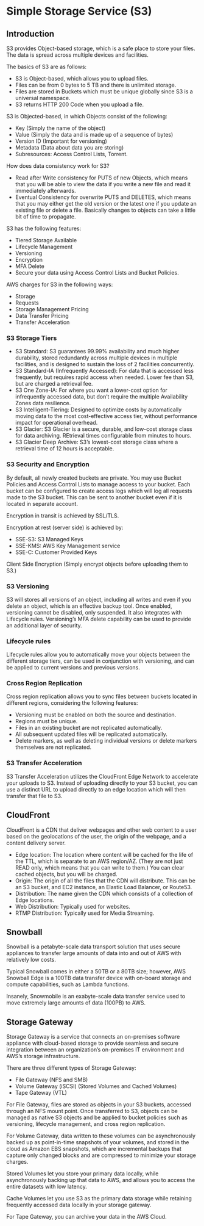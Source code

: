 # Simple Storage Service (S3)

## Introduction
S3 provides Object-based storage, which is a safe place to store your files. The data is spread across multiple devices and facilities.

The basics of S3 are as follows:

- S3 is Object-based, which allows you to upload files.
- Files can be from 0 bytes to 5 TB and there is unlimited storage.
- Files are stored in Buckets which must be unique globally since S3 is a universal namespace.
- S3 returns HTTP 200 Code when you upload a file.

S3 is Objected-based, in which Objects consist of the following:

- Key (Simply the name of the object)
- Value (Simply the data and is made up of a sequence of bytes)
- Version ID (Important for versioning)
- Metadata (Data about data you are storing)
- Subresources: Access Control Lists, Torrent.

How does data consistency work for S3?

- Read after Write consistency for PUTS of new Objects, which means that you will be able to view the data if you write a new file and read it immediately afterwards.
- Eventual Consistency for overwrite PUTS and DELETES, which means that you may either get the old version or the latest one if you update an existing file or delete a file. Basically changes to objects can take a little bit of time to propagate.

S3 has the following features:

- Tiered Storage Available
- Lifecycle Management
- Versioning
- Encryption
- MFA Delete
- Secure your data using Access Control Lists and Bucket Policies.

AWS charges for S3 in the following ways:

- Storage
- Requests
- Storage Management Pricing
- Data Transfer Pricing
- Transfer Acceleration

### S3 Storage Tiers

- S3 Standard: S3 guarantees 99.99% availability and much higher durability, stored redundantly across multiple devices in multiple facilities, and is designed to sustain the loss of 2 facilities concurrently.
- S3 Standard-IA (Infrequently Accessed): For data that is accessed less frequently, but requires rapid access when needed. Lower fee than S3, but are charged a retrieval fee.
- S3 One Zone-IA: For where you want a lower-cost option for infrequently accessed data, but don’t require the multiple Availability Zones data resilience.
- S3 Intelligent-Tiering: Designed to optimize costs by automatically moving data to the most cost-effective access tier, without performance impact for operational overhead.
- S3 Glacier: S3 Glacier is a secure, durable, and low-cost storage class for data archiving. REtrieval times configurable from minutes to hours.
- S3 Glacier Deep Archive: S3’s lowest-cost storage class where a retrieval time of 12 hours is acceptable.

### S3 Security and Encryption

By default, all newly created buckets are private. You may use Bucket Policies and Access Control Lists to manage access to your bucket. Each bucket can be configured to create access logs which will log all requests made to the S3 bucket. This can be sent to another bucket even if it is located in separate account.

Encryption in transit is achieved by SSL/TLS.

Encryption at rest (server side) is achieved by:

- SSE-S3: S3 Managed Keys
- SSE-KMS: AWS Key Management service
- SSE-C: Customer Provided Keys

Client Side Encryption (Simply encrypt objects before uploading them to S3.)

### S3 Versioning

S3 will stores all versions of an object, including all writes and even if you delete an object, which is an effective backup tool. Once enabled, versioning cannot be disabled, only suspended. It also integrates with Lifecycle rules. Versioning’s MFA delete capability can be used to provide an additional layer of security.

### Lifecycle rules

Lifecycle rules allow you to automatically move your objects between the different storage tiers, can be used in conjunction with versioning, and can be applied to current versions and previous versions.

### Cross Region Replication

Cross region replication allows you to sync files between buckets located in different regions, considering the following features:

- Versioning must be enabled on both the source and destination.
- Regions must be unique.
- Files in an existing bucket are not replicated automatically.
- All subsequent updated files will be replicated automatically.
- Delete markers, as well as deleting individual versions or delete markers themselves are not replicated.

### S3 Transfer Acceleration

S3 Transfer Acceleration utilizes the CloudFront Edge Network to accelerate your uploads to S3. Instead of uploading directly to your S3 bucket, you can use a distinct URL to upload directly to an edge location which will then transfer that file to S3.

## CloudFront

CloudFront is a CDN that deliver webpages and other web content to a user based on the geolocations of the user, the origin of the webpage, and a content delivery server.

- Edge location: The location where content will be cached for the life of the TTL, which is separate to an AWS region/AZ. (They are not just READ only, which means that you can write to them.) You can clear cached objects, but you will be charged.
- Origin: The origin of all the files that the CDN will distribute. This can be an S3 bucket, and EC2 instance, an Elastic Load Balancer, or Route53.
- Distribution: The name given the CDN which consists of a collection of Edge locations.
- Web Distribution: Typically used for websites.
- RTMP Distribution: Typically used for Media Streaming.

## Snowball

Snowball is a petabyte-scale data transport solution that uses secure appliances to transfer large amounts of data into and out of AWS with relatively low costs.

Typical Snowball comes in either a 50TB or a 80TB size; however, AWS Snowball Edge is a 100TB data transfer device with on-board storage and compute capabilities, such as Lambda functions.

Insanely, Snowmobile is an exabyte-scale data transfer service used to move extremely large amounts of data (100PB) to AWS.

## Storage Gateway

Storage Gateway is a service that connects an on-premises software appliance with cloud-based storage to provide seamless and secure integration between an organization’s on-premises IT environment and AWS’s storage infrastructure.

There are three different types of Storage Gateway:

- File Gateway (NFS and SMB)
- Volume Gateway (iSCSI) (Stored Volumes and Cached Volumes)
- Tape Gateway (VTL)

For File Gateway, files are stored as objects in your S3 buckets, accessed through an NFS mount point. Once transferred to S3, objects can be managed as native S3 objects and be applied to bucket policies such as versioning, lifecycle management, and cross region replication.

For Volume Gateway, data written to these volumes can be asynchronously backed up as point-in-time snapshots of your volumes, and stored in the cloud as Amazon EBS snapshots, which are incremental backups that capture only changed blocks and are compressed to minimize your storage charges.

Stored Volumes let you store your primary data locally, while asynchronously backing up that data to AWS, and allows you to access the entire datasets with low latency.

Cache Volumes let you use S3 as the primary data storage while retaining frequently accessed data locally in your storage gateway.

For Tape Gateway, you can archive your data in the AWS Cloud.